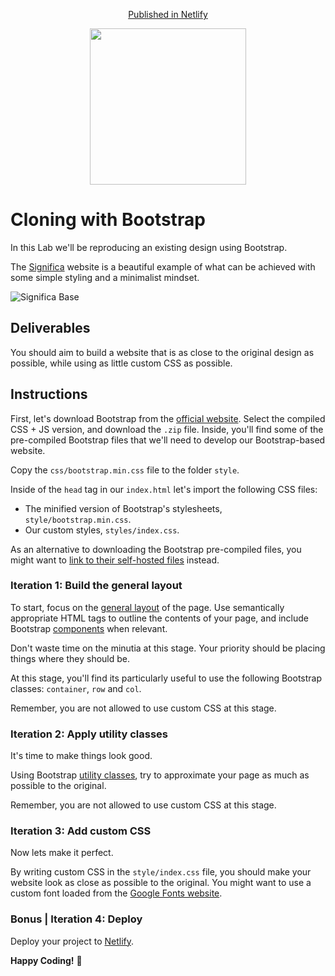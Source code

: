 <p align="center"><a href="https://lab-bootstrap-cloning-template.netlify.app/">Published in Netlify</a>

<p align="center"><img width="250" src="https://i.imgur.com/lMo1s1G.png"/></p>

# Cloning with Bootstrap

In this Lab we'll be reproducing an existing design using Bootstrap.

The [Significa](https://significa.co/) website is a beautiful example of what can be achieved with some simple styling and a minimalist mindset.

![Significa Base](https://raw.githubusercontent.com/josecarneiro/lab-bootstrap-cloning-template/master/template.png)

## Deliverables

You should aim to build a website that is as close to the original design as possible, while using as little custom CSS as possible.

## Instructions

First, let's download Bootstrap from the [official website](https://getbootstrap.com). Select the compiled CSS + JS version, and download the `.zip` file. Inside, you'll find some of the pre-compiled Bootstrap files that we'll need to develop our Bootstrap-based website.

Copy the `css/bootstrap.min.css` file to the folder `style`.

Inside of the `head` tag in our `index.html` let's import the following CSS files:

- The minified version of Bootstrap's stylesheets, `style/bootstrap.min.css`.
- Our custom styles, `styles/index.css`.

As an alternative to downloading the Bootstrap pre-compiled files, you might want to [link to their self-hosted files](https://getbootstrap.com/docs/4.4/getting-started/introduction/#css) instead.

### Iteration 1: Build the general layout

To start, focus on the [general layout](https://getbootstrap.com/docs/4.3/layout/overview/) of the page. Use semantically appropriate HTML tags to outline the contents of your page, and include Bootstrap [components](https://getbootstrap.com/docs/4.3/components/) when relevant.

Don't waste time on the minutia at this stage. Your priority should be placing things where they should be.

At this stage, you'll find its particularly useful to use the following Bootstrap classes: `container`, `row` and `col`.

Remember, you are not allowed to use custom CSS at this stage.

### Iteration 2: Apply utility classes

It's time to make things look good.

Using Bootstrap [utility classes](https://getbootstrap.com/docs/4.3/utilities/), try to approximate your page as much as possible to the original.

Remember, you are not allowed to use custom CSS at this stage.

### Iteration 3: Add custom CSS

Now lets make it perfect.

By writing custom CSS in the `style/index.css` file, you should make your website look as close as possible to the original. You might want to use a custom font loaded from the [Google Fonts website](https://fonts.google.com/).

### Bonus | Iteration 4: Deploy

Deploy your project to [Netlify](https://www.netlify.com).

**Happy Coding!** 💙

